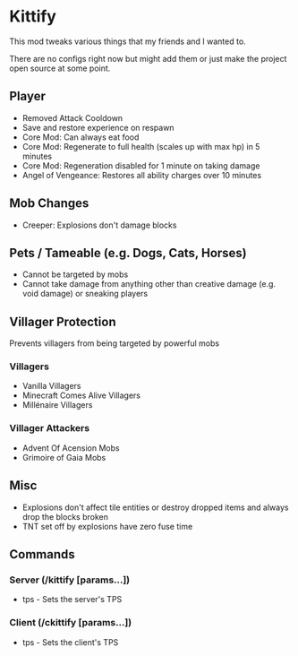 # Kittify

This mod tweaks various things that my friends and I wanted to.

There are no configs right now but might add them or just make the project open source at some point.

## Player
- Removed Attack Cooldown
- Save and restore experience on respawn
- Core Mod: Can always eat food
- Core Mod: Regenerate to full health (scales up with max hp) in 5 minutes
- Core Mod: Regeneration disabled for 1 minute on taking damage
- Angel of Vengeance: Restores all ability charges over 10 minutes

## Mob Changes
- Creeper: Explosions don't damage blocks

## Pets / Tameable (e.g. Dogs, Cats, Horses)
- Cannot be targeted by mobs
- Cannot take damage from anything other than creative damage (e.g. void damage) or sneaking players

## Villager Protection
Prevents villagers from being targeted by powerful mobs

### Villagers
- Vanilla Villagers
- Minecraft Comes Alive Villagers
- Millénaire Villagers

### Villager Attackers
- Advent Of Acension Mobs
- Grimoire of Gaia Mobs

## Misc
- Explosions don't affect tile entities or destroy dropped items and always drop the blocks broken
- TNT set off by explosions have zero fuse time

## Commands
### Server (/kittify <command> [params...])
- tps <tps> - Sets the server's TPS
### Client (/ckittify <command> [params...])
- tps <tps> - Sets the client's TPS
